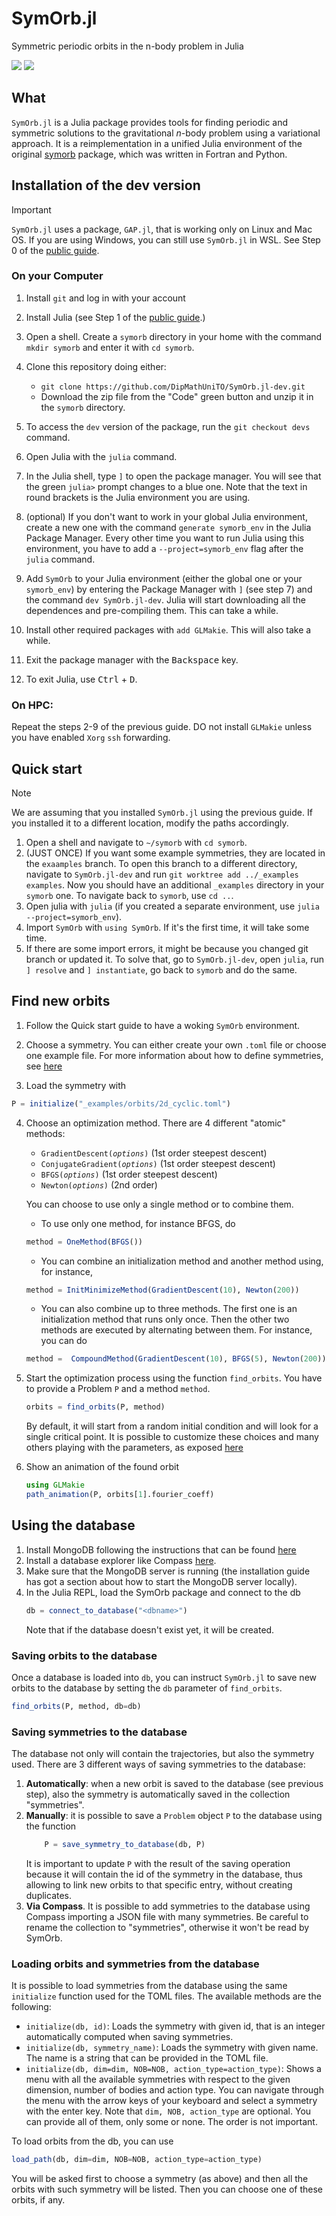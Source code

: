 # SymOrb.jl

Symmetric periodic orbits in the n-body problem in Julia

[![](https://img.shields.io/badge/docs-stable-blue.svg)](https://dipmathunito.github.io/SymOrb.jl/stable/)
[![](https://img.shields.io/badge/docs-dev-blue.svg)](https://dipmathunito.github.io/SymOrb.jl/dev/)

## What

`SymOrb.jl` is a Julia package provides tools for finding periodic and symmetric solutions to the gravitational $n$-body problem using a variational approach. It is a reimplementation in a unified Julia environment of the original [symorb](https://github.com/dlfer/symorb) package, which was written in Fortran and Python.

## Installation of the dev version
> [!IMPORTANT]
> `SymOrb.jl` uses a package, `GAP.jl`, that is working only on Linux and Mac OS. If you are using Windows, you can still use `SymOrb.jl` in WSL. See Step 0 of the [public guide](https://dipmathunito.github.io/SymOrb.jl/dev/installation/).

### On your Computer
1) Install `git` and log in with your account 
4) Install Julia (see Step 1 of the [public guide](https://dipmathunito.github.io/SymOrb.jl/dev/installation/).)
3) Open a shell. Create a `symorb` directory in your home with the command `mkdir symorb` and enter it with `cd symorb`.
2) Clone this repository doing either:
    - `git clone https://github.com/DipMathUniTO/SymOrb.jl-dev.git`
    - Download the zip file from the "Code" green button and unzip it in the `symorb` directory.
3) To access the `dev` version of the package, run the `git checkout devs` command.

6) Open Julia with the `julia` command.
7) In the Julia shell, type `]` to open the package manager. You will see that the green `julia>` prompt changes to a blue one. Note that the text in round brackets is the Julia environment you are using. 
8) (optional) If you don't want to work in your global Julia environment, create a new one with the command `generate symorb_env` in the  Julia Package Manager. Every other time you want to run Julia using this environment, you have to add a `--project=symorb_env` flag after the `julia` command.
9) Add `SymOrb` to your Julia environment (either the global one or your `symorb_env`) by entering the Package Manager with  `]` (see step 7) and the command `dev SymOrb.jl-dev`. Julia will start downloading all the dependences and pre-compiling them. This can take a while.
10) Install other required packages with `add GLMakie`. This will also take a while.
11) Exit the package manager with the <kbd>Backspace</kbd>  key.
12) To exit Julia, use <kbd>Ctrl</kbd> + <kbd>D</kbd>.

 
### On HPC:
Repeat the steps 2-9 of the previous guide. DO not install `GLMakie` unless you have enabled `Xorg` `ssh` forwarding.

## Quick start
> [!NOTE]
> We are assuming that you installed `SymOrb.jl` using the previous guide. If you installed it to a different location, modify the paths accordingly.

1) Open a shell and navigate to `~/symorb` with `cd symorb`.
2) (JUST ONCE) If you want some example symmetries, they are located in the `exaamples` branch. To open this branch to a different directory, navigate to `SymOrb.jl-dev` and run `git worktree add ../_examples examples`. Now you should have an additional `_examples` directory in your `symorb` one. To navigate back to `symorb`, use `cd ..`.
3) Open julia with `julia` (if you created a separate environment, use `julia --project=symorb_env`).
4) Import `SymOrb` with `using SymOrb`. If it's the first time, it will take some time.
5) If there are some import errors, it might be because you changed git branch or updated it. To solve that, go to `SymOrb.jl-dev`, open `julia`, run `] resolve` and `] instantiate`, go back to `symorb` and do the same. 

## Find new orbits
1) Follow the Quick start guide to have a woking `SymOrb` environment.
2) Choose a symmetry. You can either create your own `.toml` file or choose one example file. For more information about how to define symmetries, see [here](https://dipmathunito.github.io/SymOrb.jl/dev/usage/problem_definition/) 

3) Load the symmetry with 
```julia
P = initialize("_examples/orbits/2d_cyclic.toml")
``` 

4) Choose an optimization method. There are 4 different "atomic" methods:
    - `GradientDescent(`*`options`*`)` (1st order steepest descent)
    - `ConjugateGradient(`*`options`*`)` (1st order steepest descent)
    - `BFGS(`*`options`*`)` (1st order steepest descent)
    - `Newton(`*`options`*`)` (2nd order)
    
    You can choose to use only a single method or to combine them.
    - To use only one method, for instance BFGS, do 
    ```julia 
    method = OneMethod(BFGS())
    ```
    - You can combine an initialization method and another method using, for instance, 
    ```julia
    method = InitMinimizeMethod(GradientDescent(10), Newton(200))
    ```
    - You can also combine up to three methods. The first one is an initialization method that runs only once. Then the other two methods are executed by alternating between them. For instance, you can do 
    ```julia 
    method =  CompoundMethod(GradientDescent(10), BFGS(5), Newton(200))
    ``` 
5) Start the optimization process using the function `find_orbits`. You have to provide a Problem `P` and a method `method`.
    ```julia
    orbits = find_orbits(P, method)
    ```
    By default, it will start from a random initial condition and will look for a single critical point. It is possible to customize these choices and many others playing with the parameters, as exposed [here](https://dipmathunito.github.io/SymOrb.jl/dev/usage/new_orbit/)
6) Show an animation of the found orbit
    ```julia
    using GLMakie
    path_animation(P, orbits[1].fourier_coeff)
    ```

## Using the database
1. Install MongoDB following the instructions that can be found [here](https://www.mongodb.com/docs/manual/administration/install-community/)
2. Install a database explorer like Compass [here](https://www.mongodb.com/docs/compass/current/install/).
3.  Make sure that the MongoDB server is running (the installation guide has got a section about how to start the MongoDB server locally).
4. In the Julia REPL, load the SymOrb package and connect to the db
    ```julia
    db = connect_to_database("<dbname>")
    ```
    Note that if the database doesn't exist yet, it will be created.
### Saving orbits to the database
Once a database is loaded into `db`, you can instruct `SymOrb.jl` to save new orbits  to the database by setting the `db` parameter of `find_orbits`.
```julia
find_orbits(P, method, db=db)
```

### Saving symmetries to the database
The database not only will contain the trajectories, but also the symmetry used.
There are 3 different ways of saving symmetries to the database:
1. **Automatically**: when a new orbit is saved to the database (see previous step), also the symmetry is automatically saved in the collection "symmetries".
2. **Manually**: it is possible to save a `Problem` object `P` to the database using the function 
    ```julia
        P = save_symmetry_to_database(db, P)
    ```
    It is important to update `P` with the result of the saving operation because it will contain the id of the symmetry in the database, thus allowing to link new orbits to that specific entry, without creating duplicates.
3. **Via Compass**. It is possible to add symmetries to the database using Compass importing a JSON file with many symmetries. Be careful to rename the collection to "symmetries", otherwise it won't be read by SymOrb.

### Loading orbits and symmetries from the database
It is possible to load symmetries from the database using the same `initialize` function used for the TOML files. The available methods are the following:
- `initialize(db, id)`: Loads the symmetry with given id, that is an integer automatically computed when saving symmetries.
- `initialize(db, symmetry_name)`: Loads the symmetry with given name. The name is a string that can be provided in the TOML file.
- `initialize(db, dim=dim, NOB=NOB, action_type=action_type)`: Shows a menu with all the available symmetries with respect to the given dimension, number of bodies and action type. You can navigate through the menu with the arrow keys of your keyboard and select a symmetry with the enter key. Note that `dim, NOB, action_type` are optional. You can provide all of them, only some or none. The order is not important.

To load orbits from the db, you can use 
```julia
load_path(db, dim=dim, NOB=NOB, action_type=action_type)
```
You will be asked first to choose a symmetry (as above) and then all the orbits with such symmetry will be listed. Then you can choose one of these orbits, if any.
